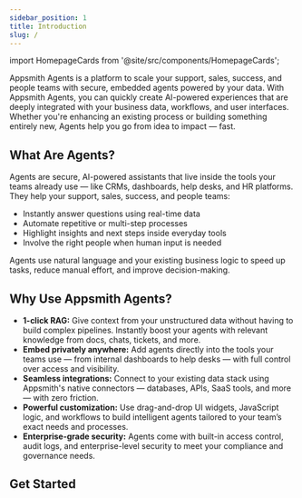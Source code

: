 ```yaml
---
sidebar_position: 1
title: Introduction
slug: /
---
```

import HomepageCards from '@site/src/components/HomepageCards';

Appsmith Agents is a platform to scale your support, sales, success, and people teams with secure, embedded agents powered by your data.
With Appsmith Agents, you can quickly create AI-powered experiences that are deeply integrated with your business data, workflows, and user interfaces. Whether you're enhancing an existing process or building something entirely new, Agents help you go from idea to impact — fast.

## What Are Agents?

Agents are secure, AI-powered assistants that live inside the tools your teams already use — like CRMs, dashboards, help desks, and HR platforms.
They help your support, sales, success, and people teams:

* Instantly answer questions using real-time data
* Automate repetitive or multi-step processes
* Highlight insights and next steps inside everyday tools
* Involve the right people when human input is needed

Agents use natural language and your existing business logic to speed up tasks, reduce manual effort, and improve decision-making.

## Why Use Appsmith Agents?

* **1-click RAG:** Give context from your unstructured data without having to build complex pipelines. Instantly boost your agents with relevant knowledge from docs, chats, tickets, and more.
* **Embed privately anywhere:** Add agents directly into the tools your teams use — from internal dashboards to help desks — with full control over access and visibility.
* **Seamless integrations:** Connect to your existing data stack using Appsmith's native connectors — databases, APIs, SaaS tools, and more — with zero friction.
* **Powerful customization:** Use drag-and-drop UI widgets, JavaScript logic, and workflows to build intelligent agents tailored to your team’s exact needs and processes.
* **Enterprise-grade security:** Agents come with built-in access control, audit logs, and enterprise-level security to meet your compliance and governance needs.





## Get Started
<HomepageCards />


